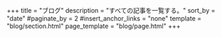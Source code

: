 +++
title = "ブログ"
description = "すべての記事を一覧する。"
sort_by = "date"
#paginate_by = 2
#insert_anchor_links = "none"
template = "blog/section.html"
page_template = "blog/page.html"
+++

